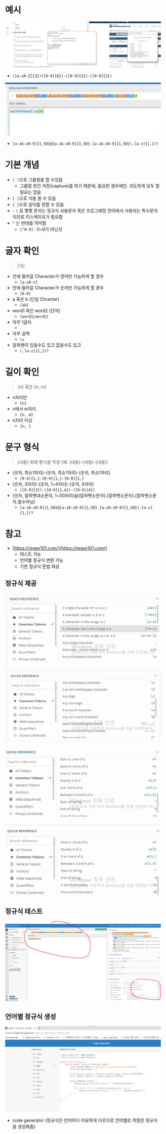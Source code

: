 # 예시

![img.png](img.png)

- `([a-zA-Z]{3})([0-9]{8})-([0-9]{3})-([0-9]{3})`

![img_1.png](img_1.png)

- `[a-zA-z0-9]{1,50}@[a-zA-z0-9]{1,50}.[a-zA-z0-9]{1,50}(.[a-z]{1,})?`

# 기본 개념

- `( )`으로 그룹핑을 할 수있음
    - 그룹핑 한건 저장(capture)를 하기 때문에, 필요한 경우에만. 과도하게 모두 할 필요는 없음
- `[ ]`으로 식을 쓸 수 있음
- `{ }`으로 길이를 정할 수 있음
- `-` `\` 등 몇몇 문자는 정규식 사용문자 혹은 프로그래밍 언어에서 사용되는 특수문자이므로 이스케이프가 필요함
- `^` 는 반대를 의미함
    - `[^0-9]` : 0~9가 아닌것

# 글자 확인

> [식]

- 안에 들어갈 Character가 영어만 가능하게 할 경우
    - `[a-zA-z]`
- 안에 들어갈 Character가 숫자만 가능하게 할 경우
    - `[0-9]`
- a 혹은 b (단일 Chracter)
    - `[ab]`
- word1 혹은 word2 (단어)
    - `[word1|word2]`
- 아무 1글자
    - `.`
- 아무 공백
    - `\s`
- 알파벳이 있을수도 있고 없을수도 있고
    - `(.[a-z]{1,})?`

# 길이 확인

> {n} 혹은 {n, m}

- n자리만
    - `{n}`
- n에서 m자리
    - `{n, m}`
- n자리 이상
    - `{n, }`

# 문구 형식

> (내용) 외에 형식을 작성 (예: (내용)-(내용)-(내용))

- (숫자, 최소1자리)-(숫자, 최소1자리)-(숫자, 최소1자리)
    - `[0-9]{1,}-[0-9]{1,}-[0-9]{1,}`
- (숫자, 3자리)-(숫자, 1~4자리)-(숫자, 4자리)
    - `([0-9]{3})-([0-9]{1,4})-([0-9]{4})`
- (숫자, 알파벳대소문자, 1~50자리)@(알파벳소문자).(알파벳소문자).(알파벳소문자,필수아님)
    - `[a-zA-z0-9]{1,50}@[a-zA-z0-9]{1,50}.[a-zA-z0-9]{1,50}(.[a-z]{1,})?`

# 참고

- [https://regex101.com/](https://regex101.com/)
    - 테스트 가능
    - 언어별 정규식 변환 가능
    - 기본 정규식 문법 제공

## 정규식 제공

![img_2.png](img_2.png)

![img_3.png](img_3.png)

![img_4.png](img_4.png)

![img_5.png](img_5.png)

## 정규식 테스트

![img_6.png](img_6.png)

## 언어별 정규식 생성

![img_7.png](img_7.png)

- code generator (정규식은 언어마다 미묘하게 다르므로 언어별로 적절한 정규식을 생성해줌)